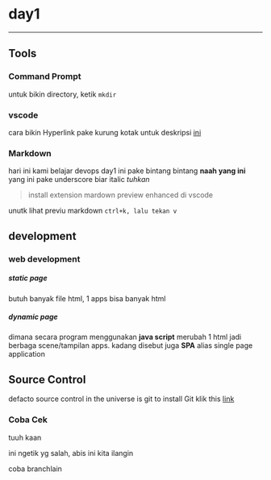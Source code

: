 # day1

---

## Tools

### Command Prompt

untuk bikin directory, ketik `mkdir`

### vscode

cara bikin Hyperlink pake kurung kotak untuk deskripsi [ini](https://code.visualstudio.com/sha/download?build=stable&os=win32-x64-user)

### Markdown

hari ini kami belajar devops day1 ini pake bintang bintang **naah yang ini**
yang ini pake underscore biar italic _tuhkan_

> install extension mardown preview enhanced di vscode

unutk lihat previu markdown `ctrl+k, lalu tekan v`

## development

### web development

##### static page

butuh banyak file html, 1 apps bisa banyak html

##### dynamic page

dimana secara program menggunakan **java script** merubah 1 html jadi berbaga scene/tampilan apps. kadang disebut juga **SPA** alias single page application

## Source Control

defacto source control in the universe is git
to install Git klik this [link](https://github.com/git-for-windows/git/releases/download/v2.45.0.windows.1/Git-2.45.0-64-bit.exe)

### Coba Cek

tuuh kaan

ini ngetik yg salah, abis ini kita ilangin

coba branchlain
